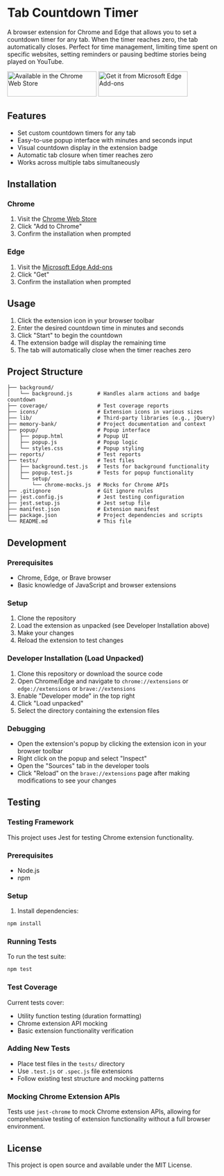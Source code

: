 # Tab Countdown Timer

A browser extension for Chrome and Edge that allows you to set a countdown timer for any tab. When the timer reaches zero, the tab automatically closes. Perfect for time management, limiting time spent on specific websites, setting reminders or pausing bedtime stories being played on YouTube.

<a href="https://chrome.google.com/webstore/detail/tab-countdown-timer/maoljenpfpdblggdbnhmegofbhhcdgle"><img src="https://developer.chrome.com/static/docs/webstore/branding/image/206x58-chrome-web-bcb82d15b2486.png" alt="Available in the Chrome Web Store" width="206" height="58"></a>
<a href="https://microsoftedge.microsoft.com/addons/detail/tab-countdown-timer/mmocngnpdhbhikbhonekemkafnkccgan"><img src="https://get.microsoft.com/images/en-us%20dark.svg" alt="Get it from Microsoft Edge Add-ons" width="206" height="58"></a>

## Features

- Set custom countdown timers for any tab
- Easy-to-use popup interface with minutes and seconds input
- Visual countdown display in the extension badge
- Automatic tab closure when timer reaches zero
- Works across multiple tabs simultaneously

## Installation

### Chrome
1. Visit the [Chrome Web Store](https://chrome.google.com/webstore/detail/tab-countdown-timer/maoljenpfpdblggdbnhmegofbhhcdgle)
2. Click "Add to Chrome"
3. Confirm the installation when prompted

### Edge
1. Visit the [Microsoft Edge Add-ons](https://microsoftedge.microsoft.com/addons/detail/tab-countdown-timer/mmocngnpdhbhikbhonekemkafnkccgan)
2. Click "Get"
3. Confirm the installation when prompted

## Usage

1. Click the extension icon in your browser toolbar
2. Enter the desired countdown time in minutes and seconds
3. Click "Start" to begin the countdown
4. The extension badge will display the remaining time
5. The tab will automatically close when the timer reaches zero

## Project Structure

```
├── background/
│   └── background.js        # Handles alarm actions and badge countdown
├── coverage/                # Test coverage reports
├── icons/                   # Extension icons in various sizes
├── lib/                     # Third-party libraries (e.g., jQuery)
├── memory-bank/             # Project documentation and context
├── popup/                   # Popup interface
│   ├── popup.html           # Popup UI
│   ├── popup.js             # Popup logic
│   └── styles.css           # Popup styling
├── reports/                 # Test reports
├── tests/                   # Test files
│   ├── background.test.js   # Tests for background functionality
│   ├── popup.test.js        # Tests for popup functionality
│   └── setup/
│       └── chrome-mocks.js  # Mocks for Chrome APIs
├── .gitignore               # Git ignore rules
├── jest.config.js           # Jest testing configuration
├── jest.setup.js            # Jest setup file
├── manifest.json            # Extension manifest
├── package.json             # Project dependencies and scripts
└── README.md                # This file
```

## Development

### Prerequisites
- Chrome, Edge, or Brave browser
- Basic knowledge of JavaScript and browser extensions

### Setup
1. Clone the repository
2. Load the extension as unpacked (see Developer Installation above)
3. Make your changes
4. Reload the extension to test changes

### Developer Installation (Load Unpacked)
1. Clone this repository or download the source code
2. Open Chrome/Edge and navigate to `chrome://extensions` or `edge://extensions` or `brave://extensions`
3. Enable "Developer mode" in the top right
4. Click "Load unpacked"
5. Select the directory containing the extension files

### Debugging
- Open the extension's popup by clicking the extension icon in your browser toolbar
- Right click on the popup and select "Inspect"
- Open the "Sources" tab in the developer tools
- Click "Reload" on the `brave://extensions` page after making modifications to see your changes

## Testing

### Testing Framework
This project uses Jest for testing Chrome extension functionality.

### Prerequisites
- Node.js
- npm

### Setup
1. Install dependencies:
```bash
npm install
```

### Running Tests
To run the test suite:
```bash
npm test
```

### Test Coverage
Current tests cover:
- Utility function testing (duration formatting)
- Chrome extension API mocking
- Basic extension functionality verification

### Adding New Tests
- Place test files in the `tests/` directory
- Use `.test.js` or `.spec.js` file extensions
- Follow existing test structure and mocking patterns

### Mocking Chrome Extension APIs
Tests use `jest-chrome` to mock Chrome extension APIs, allowing for comprehensive testing of extension functionality without a full browser environment.

## License

This project is open source and available under the MIT License.
